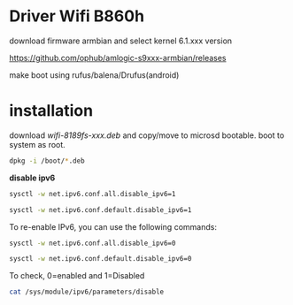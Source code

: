 # Driver Wifi B860h
download firmware armbian and select kernel 6.1.xxx version

https://github.com/ophub/amlogic-s9xxx-armbian/releases

make boot using rufus/balena/Drufus(android)

# installation
download *wifi-8189fs-xxx.deb* and copy/move to microsd bootable.
boot to system as root.
```bash
dpkg -i /boot/*.deb
```

**disable ipv6**
```bash
sysctl -w net.ipv6.conf.all.disable_ipv6=1
```
```bash
sysctl -w net.ipv6.conf.default.disable_ipv6=1
```

To re-enable IPv6, you can use the following commands:
```bash
sysctl -w net.ipv6.conf.all.disable_ipv6=0
```
```bash
sysctl -w net.ipv6.conf.default.disable_ipv6=0
```

To check, 0=enabled and 1=Disabled
```bash
cat /sys/module/ipv6/parameters/disable
```
